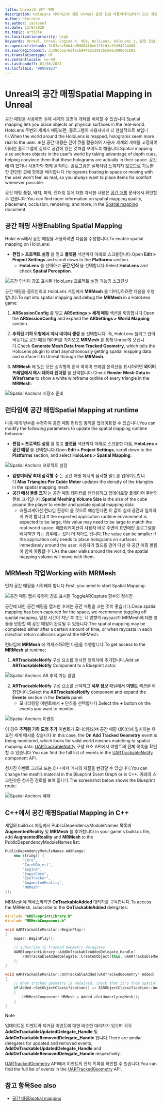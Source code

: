 ```yaml
---
title: Unreal의 공간 매핑
description: HoloLens 디바이스에 대한 Unreal 혼합 현실 애플리케이션에서 공간 매핑 및 메시를 사용하는 방법에 대해 알아봅니다.
author: hferrone
ms.author: jacksonf
ms.date: 12/9/2020
ms.topic: article
ms.localizationpriority: high
keywords: Unreal, Unreal Engine 4, UE4, HoloLens, HoloLens 2, 혼합 현실, 개발, 기능, 설명서, 가이드, 홀로그램, 공간 매핑, 혼합 현실 헤드셋, windows mixed reality 헤드셋, 가상 현실 헤드셋
ms.openlocfilehash: 3f07acc5bb4ad85084f6eb178fd1c33d94224408
ms.sourcegitcommit: 2329db5a76dfe1b844e21291dbc8ee3888ed1b81
ms.translationtype: HT
ms.contentlocale: ko-KR
ms.lasthandoff: 01/08/2021
ms.locfileid: "98009963"
---
```

# <a name="spatial-mapping-in-unreal"></a><span data-ttu-id="30adc-104">Unreal의 공간 매핑</span><span class="sxs-lookup"><span data-stu-id="30adc-104">Spatial Mapping in Unreal</span></span>

<span data-ttu-id="30adc-105">공간 매핑을 사용하면 실제 세계의 표면에 개체를 배치할 수 있습니다.</span><span class="sxs-lookup"><span data-stu-id="30adc-105">Spatial mapping lets you place objects on physical surfaces in the real-world.</span></span> <span data-ttu-id="30adc-106">HoloLens 주변의 세계가 매핑되면, 홀로그램이 사용자에게 더 현실적으로 보입니다.</span><span class="sxs-lookup"><span data-stu-id="30adc-106">When the world around the HoloLens is mapped, holograms seem more real to the user.</span></span> <span data-ttu-id="30adc-107">또한 공간 매핑은 깊이 큐를 활용하여 사용자 세계의 개체를 고정하여 이러한 홀로그램이 실제로 공간에 있는 것처럼 보이도록 해줍니다.</span><span class="sxs-lookup"><span data-stu-id="30adc-107">Spatial mapping also anchors objects in the user's world by taking advantage of depth cues, helping convince them that these holograms are actually in their space.</span></span> <span data-ttu-id="30adc-108">공간에 떠 있거나 사용자와 함께 움직이는 홀로그램은 실제처럼 느껴지지 않으므로 가능한 한 편안한 곳에 항목을 배치합니다.</span><span class="sxs-lookup"><span data-stu-id="30adc-108">Holograms floating in space or moving with the user won't feel as real, so you always want to place items for comfort whenever possible.</span></span>

<span data-ttu-id="30adc-109">공간 매핑 품질, 배치, 폐색, 렌더링 등에 대한 자세한 내용은 [공간 매핑](../../design/spatial-mapping.md) 문서에서 확인할 수 있습니다.</span><span class="sxs-lookup"><span data-stu-id="30adc-109">You can find more information on spatial mapping quality, placement, occlusion, rendering, and more, in the [Spatial mapping](../../design/spatial-mapping.md) document.</span></span>

## <a name="enabling-spatial-mapping"></a><span data-ttu-id="30adc-110">공간 매핑 사용</span><span class="sxs-lookup"><span data-stu-id="30adc-110">Enabling Spatial Mapping</span></span>

<span data-ttu-id="30adc-111">HoloLens에서 공간 매핑을 사용하려면 다음을 수행합니다.</span><span class="sxs-lookup"><span data-stu-id="30adc-111">To enable spatial mapping on HoloLens:</span></span>
- <span data-ttu-id="30adc-112">**편집 > 프로젝트 설정** 을 열고 **플랫폼** 섹션까지 아래로 스크롤합니다.</span><span class="sxs-lookup"><span data-stu-id="30adc-112">Open **Edit > Project Settings** and scroll down to the **Platforms** section.</span></span>    
    + <span data-ttu-id="30adc-113">**HoloLens** 를 선택하고 **공간 인식** 을 선택합니다.</span><span class="sxs-lookup"><span data-stu-id="30adc-113">Select **HoloLens** and check **Spatial Perception**.</span></span>

![공간 인식이 강조 표시된 HoloLens 프로젝트 설정 기능의 스크린샷](images/unreal-spatial-mapping-img-01.png)

<span data-ttu-id="30adc-115">공간 매핑을 옵트인하고 HoloLens 게임에서 **MRMesh** 를 디버깅하려면 다음을 수행합니다.</span><span class="sxs-lookup"><span data-stu-id="30adc-115">To opt into spatial mapping and debug the **MRMesh** in a HoloLens game:</span></span>
1. <span data-ttu-id="30adc-116">**ARSessionConfig** 를 열고 **ARSettings > 세계 매핑** 섹션을 확장합니다.</span><span class="sxs-lookup"><span data-stu-id="30adc-116">Open the **ARSessionConfig** and expand the **ARSettings > World Mapping** section.</span></span> 

2. <span data-ttu-id="30adc-117">**추적된 기하 도형에서 메시 데이터 생성** 을 선택합니다. 즉, HoloLens 플러그 인이 비동기로 공간 매핑 데이터를 가져오고 **MRMesh** 를 통해 Unreal에 보냅니다.</span><span class="sxs-lookup"><span data-stu-id="30adc-117">Check **Generate Mesh Data from Tracked Geometry**, which tells the HoloLens plugin to start asynchronously getting spatial mapping data and surface it to Unreal through the **MRMesh**.</span></span> 
3. <span data-ttu-id="30adc-118">**MRMesh** 에 있는 모든 삼각형의 흰색 와이어 프레임 윤곽선을 표시하려면 **와이어 프레임에서 메시 데이터 렌더링** 을 선택합니다.</span><span class="sxs-lookup"><span data-stu-id="30adc-118">Check **Render Mesh Data in Wireframe** to show a white wireframe outline of every triangle in the **MRMesh**.</span></span> 

![Spatial Anchors 저장소 준비](images/unreal-spatialmapping-arsettings.PNG)


## <a name="spatial-mapping-at-runtime"></a><span data-ttu-id="30adc-120">런타임에 공간 매핑</span><span class="sxs-lookup"><span data-stu-id="30adc-120">Spatial Mapping at runtime</span></span>
<span data-ttu-id="30adc-121">다음 매개 변수를 수정하여 공간 매핑 런타임 동작을 업데이트할 수 있습니다.</span><span class="sxs-lookup"><span data-stu-id="30adc-121">You can modify the following parameters to update the spatial mapping runtime behavior:</span></span>

- <span data-ttu-id="30adc-122">**편집 > 프로젝트 설정** 을 열고 **플랫폼** 섹션까지 아래로 스크롤한 다음, **HoloLens > 공간 매핑** 을 선택합니다.</span><span class="sxs-lookup"><span data-stu-id="30adc-122">Open **Edit > Project Settings**, scroll down to the **Platforms** section, and select **HoloLens > Spatial Mapping**:</span></span> 

![Spatial Anchors 프로젝트 설정](images/unreal-spatialmapping-projectsettings.PNG)

- <span data-ttu-id="30adc-124">**입방미터당 최대 삼각형 수** 는 공간 매핑 메시의 삼각형 밀도를 업데이트합니다.</span><span class="sxs-lookup"><span data-stu-id="30adc-124">**Max Triangles Per Cubic Meter** updates the density of the triangles in the spatial mapping mesh.</span></span>  
- <span data-ttu-id="30adc-125">**공간 메싱 볼륨 크기** 는 공간 매핑 데이터를 렌더링하고 업데이트할 플레이어 주변의 큐브 크기입니다.</span><span class="sxs-lookup"><span data-stu-id="30adc-125">**Spatial Meshing Volume Size** is the size of the cube around the player to render and update spatial mapping data.</span></span>  
    + <span data-ttu-id="30adc-126">애플리케이션 런타임 환경이 클 것으로 예상된다면 이 값이 실제 공간과 일치하게 커야 합니다.</span><span class="sxs-lookup"><span data-stu-id="30adc-126">If the expected application runtime environment is expected to be large, this value may need to be large to match the real-world space.</span></span> <span data-ttu-id="30adc-127">애플리케이션이 사용자 바로 주변의 표면에만 홀로그램을 배치하면 되는 경우에는 값이 더 작아도 됩니다.</span><span class="sxs-lookup"><span data-stu-id="30adc-127">The value can be smaller if the application only needs to place holograms on surfaces immediately around the user.</span></span> <span data-ttu-id="30adc-128">사용자가 월드를 걸어 다닐 때 공간 매핑 볼륨이 함께 이동합니다.</span><span class="sxs-lookup"><span data-stu-id="30adc-128">As the user walks around the world, the spatial mapping volume will move with them.</span></span> 

## <a name="working-with-mrmesh"></a><span data-ttu-id="30adc-129">MRMesh 작업</span><span class="sxs-lookup"><span data-stu-id="30adc-129">Working with MRMesh</span></span>

<span data-ttu-id="30adc-130">먼저 공간 매핑을 시작해야 합니다.</span><span class="sxs-lookup"><span data-stu-id="30adc-130">First, you need to start Spatial Mapping:</span></span>

![공간 매핑 캡처 유형이 강조 표시된 ToggleARCapture 함수의 청사진](images/unreal-spatial-mapping-img-02.png)

<span data-ttu-id="30adc-132">공간에 대한 공간 매핑을 캡처한 후에는 공간 매핑을 끄는 것이 좋습니다.</span><span class="sxs-lookup"><span data-stu-id="30adc-132">Once spatial mapping has been captured for the space, we recommend toggling off spatial mapping.</span></span>  <span data-ttu-id="30adc-133">일정 시간이 지난 후 또는 각 방향의 raycast가 MRMesh에 대한 충돌을 반환할 때 공간 매핑이 완료될 수 있습니다.</span><span class="sxs-lookup"><span data-stu-id="30adc-133">The spatial mapping may be completed either after a certain amount of time, or when raycasts in each direction return collisions against the MRMesh.</span></span>

<span data-ttu-id="30adc-134">런타임에 **MRMesh** 에 액세스하려면 다음을 수행합니다.</span><span class="sxs-lookup"><span data-stu-id="30adc-134">To get access to the **MRMesh** at runtime:</span></span>
1. <span data-ttu-id="30adc-135">**ARTrackableNotify** 구성 요소를 청사진 행위자에 추가합니다.</span><span class="sxs-lookup"><span data-stu-id="30adc-135">Add an **ARTrackableNotify** Component to a Blueprint actor.</span></span> 

![Spatial Anchors AR 추적 가능 알림](images/unreal-spatialmapping-artrackablenotify.PNG)

2. <span data-ttu-id="30adc-137">**ARTrackableNotify** 구성 요소를 선택하고 **세부 정보** 패널에서 **이벤트** 섹션을 확장합니다.</span><span class="sxs-lookup"><span data-stu-id="30adc-137">Select the **ARTrackableNotify** component and expand the **Events** section in the **Details** panel.</span></span> 
    - <span data-ttu-id="30adc-138">모니터링할 이벤트에서 **+** 단추를 선택합니다.</span><span class="sxs-lookup"><span data-stu-id="30adc-138">Select the **+** button on the events you want to monitor.</span></span> 

![Spatial Anchors 이벤트](images/unreal-spatialmapping-events.PNG)

<span data-ttu-id="30adc-140">이 경우 **추적된 기하 도형 추가** 이벤트가 모니터링되며 공간 매핑 데이터에 일치하는 유효한 세계 메시를 찾습니다.</span><span class="sxs-lookup"><span data-stu-id="30adc-140">In this case, the **On Add Tracked Geometry** event is being monitored, which looks for valid world meshes matching to spatial mapping data.</span></span> <span data-ttu-id="30adc-141">[UARTrackableNotify](https://docs.unrealengine.com/API/Runtime/AugmentedReality/UARTrackableNotifyComponent/index.html) 구성 요소 API에서 이벤트의 전체 목록을 확인할 수 있습니다.</span><span class="sxs-lookup"><span data-stu-id="30adc-141">You can find the full list of events in the [UARTrackableNotify](https://docs.unrealengine.com/API/Runtime/AugmentedReality/UARTrackableNotifyComponent/index.html) component API.</span></span> 

<span data-ttu-id="30adc-142">청사진 이벤트 그래프 또는 C++에서 메시의 재질을 변경할 수 있습니다.</span><span class="sxs-lookup"><span data-stu-id="30adc-142">You can change the mesh’s material in the Blueprint Event Graph or in C++.</span></span> <span data-ttu-id="30adc-143">아래의 스크린샷은 청사진 경로를 보여 줍니다.</span><span class="sxs-lookup"><span data-stu-id="30adc-143">The screenshot below shows the Blueprint route:</span></span> 

![Spatial Anchors 예제](images/unreal-spatialmapping-example.PNG)

## <a name="spatial-mapping-in-c"></a><span data-ttu-id="30adc-145">C++에서 공간 매핑</span><span class="sxs-lookup"><span data-stu-id="30adc-145">Spatial Mapping in C++</span></span>

<span data-ttu-id="30adc-146">게임의 build.cs 파일에서 PublicDependencyModuleNames 목록에 **AugmentedReality** 및 **MRMesh** 를 추가합니다.</span><span class="sxs-lookup"><span data-stu-id="30adc-146">In your game's build.cs file, add **AugmentedReality** and **MRMesh** to the PublicDependencyModuleNames list:</span></span>

```cpp
PublicDependencyModuleNames.AddRange(
    new string[] {
        "Core",
        "CoreUObject",
        "Engine",
        "InputCore",    
        "EyeTracker",
        "AugmentedReality",
        "MRMesh"
});
```

<span data-ttu-id="30adc-147">MRMesh에 액세스하려면 **OnTrackableAdded** 대리자를 구독합니다.</span><span class="sxs-lookup"><span data-stu-id="30adc-147">To access the MRMesh, subscribe to the **OnTrackableAdded** delegates:</span></span>

```cpp
#include "ARBlueprintLibrary.h"
#include "MRMeshComponent.h"

void AARTrackableMonitor::BeginPlay()
{
    Super::BeginPlay();

    // Subscribe to Tracked Geometry delegates
    UARBlueprintLibrary::AddOnTrackableAddedDelegate_Handle(
        FOnTrackableAddedDelegate::CreateUObject(this, &AARTrackableMonitor::OnTrackableAdded)
    );
}

void AARTrackableMonitor::OnTrackableAdded(UARTrackedGeometry* Added)
{
    // When tracked geometry is received, check that it's from spatial mapping
    if(Added->GetObjectClassification() == EARObjectClassification::World)
    {
        UMRMeshComponent* MRMesh = Added->GetUnderlyingMesh();
    }
}
```

> [!NOTE]
> <span data-ttu-id="30adc-148">업데이트된 이벤트와 제거된 이벤트에 대한 비슷한 대리자가 있으며 각각 **AddOnTrackableUpdatedDelegate_Handle** 및 **AddOnTrackableRemovedDelegate_Handle** 입니다.</span><span class="sxs-lookup"><span data-stu-id="30adc-148">There are similar delegates for updated and removed events, **AddOnTrackableUpdatedDelegate_Handle** and **AddOnTrackableRemovedDelegate_Handle** respectively.</span></span>
>
> <span data-ttu-id="30adc-149">[UARTrackedGeometry](https://docs.unrealengine.com/API/Runtime/AugmentedReality/UARTrackedGeometry/index.html) API에서 이벤트의 전체 목록을 확인할 수 있습니다.</span><span class="sxs-lookup"><span data-stu-id="30adc-149">You can find the full list of events in the [UARTrackedGeometry](https://docs.unrealengine.com/API/Runtime/AugmentedReality/UARTrackedGeometry/index.html) API.</span></span>

## <a name="see-also"></a><span data-ttu-id="30adc-150">참고 항목</span><span class="sxs-lookup"><span data-stu-id="30adc-150">See also</span></span>
* [<span data-ttu-id="30adc-151">공간 매핑</span><span class="sxs-lookup"><span data-stu-id="30adc-151">Spatial mapping</span></span>](../../design/spatial-mapping.md)
